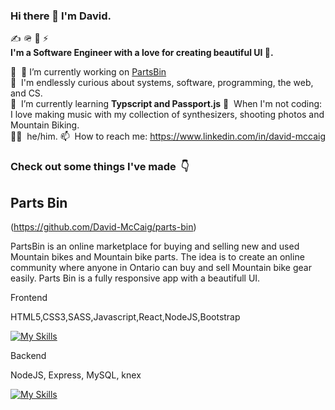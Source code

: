 ### Hi there 👋 I'm David.

✍️ 🪖 🚀 ⚡️  
**I'm a Software Engineer with a love for creating beautiful UI 🌄.**

💼 &nbsp;🔭 I’m currently working on [PartsBin](https://github.com/David-McCaig/parts-bin)   
🔭 &nbsp;I'm endlessly curious about systems, software, programming, the web, and CS.  
🌱 &nbsp;I’m currently learning **Typscript and Passport.js** 
🎹 &nbsp;When I'm not coding: I love making music with my collection of synthesizers, shooting photos and Mountain Biking.   
🙋‍♂️ &nbsp;he/him.
📫 &nbsp;How to reach me: https://www.linkedin.com/in/david-mccaig


<h3>Check out some things I've made &nbsp;👇</h3>



## Parts Bin
(https://github.com/David-McCaig/parts-bin)

PartsBin is an online marketplace for buying and selling new and used Mountain bikes and Mountain bike parts. The idea is to create an online community where anyone in Ontario can buy and sell Mountain bike gear easily. Parts Bin is a fully responsive app with a beautifull UI.


Frontend

HTML5,CSS3,SASS,Javascript,React,NodeJS,Bootstrap

[![My Skills](https://skillicons.dev/icons?i=js,html,css,sass,react,nodejs,bootstrap)](https://skillicons.dev)

<!-- ![Rhythm](https://user-images.githubusercontent.com/79873814/203249486-3794e86f-7cc8-425d-938f-952430830632.gif) -->

    
Backend

NodeJS, Express, MySQL, knex

[![My Skills](https://skillicons.dev/icons?i=nodejs,express,mysql)](https://skillicons.dev)



